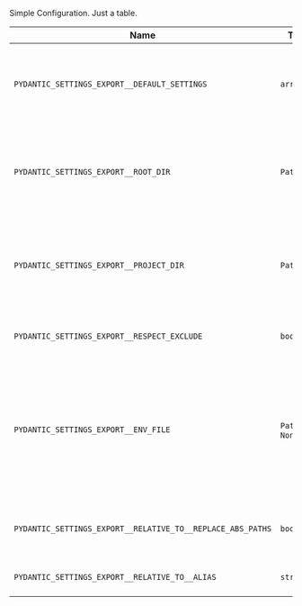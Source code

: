 Simple Configuration. Just a table.

| Name                                                       | Type                 | Default           | Description                                                                                                                                  | Example                                                                                        |
|------------------------------------------------------------|----------------------|-------------------|----------------------------------------------------------------------------------------------------------------------------------------------|------------------------------------------------------------------------------------------------|
| `PYDANTIC_SETTINGS_EXPORT__DEFAULT_SETTINGS`               | `array`              | `[]`              | The default settings to use. The settings are applied in the order they are listed.                                                          | `["settings:settings"]`, `["app.config.settings:Settings","app.config.settings.dev:Settings"]` |
| `PYDANTIC_SETTINGS_EXPORT__ROOT_DIR`                       | `Path`               | `"<project_dir>"` | The project directory. Used for relative paths in the configuration file and .env file.                                                      | `"<project_dir>"`                                                                              |
| `PYDANTIC_SETTINGS_EXPORT__PROJECT_DIR`                    | `Path`               | `"<project_dir>"` | The project directory. Used for relative paths in the configuration file and .env file.                                                      | `"<project_dir>"`                                                                              |
| `PYDANTIC_SETTINGS_EXPORT__RESPECT_EXCLUDE`                | `boolean`            | `true`            | Respect the exclude attribute in the fields.                                                                                                 | `true`                                                                                         |
| `PYDANTIC_SETTINGS_EXPORT__ENV_FILE`                       | `Path` \| `NoneType` | `null`            | he path to the .env file to load environment variables. Useful when you have a Settings class/instance, which requires values while running. | `null`                                                                                         |
| `PYDANTIC_SETTINGS_EXPORT__RELATIVE_TO__REPLACE_ABS_PATHS` | `boolean`            | `true`            | Replace absolute paths with relative path to project root.                                                                                   | `true`                                                                                         |
| `PYDANTIC_SETTINGS_EXPORT__RELATIVE_TO__ALIAS`             | `string`             | `"<project_dir>"` | The alias for the relative directory.                                                                                                        | `"<project_dir>"`                                                                              |
